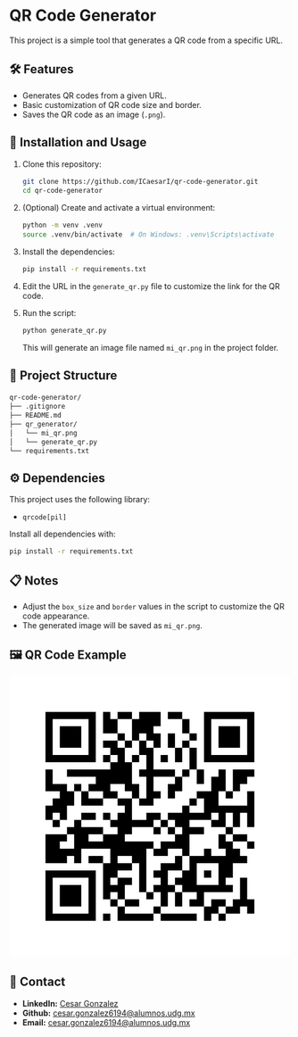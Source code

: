 # QR Code Generator

This project is a simple tool that generates a QR code from a specific URL.

## 🛠️ Features

- Generates QR codes from a given URL.
- Basic customization of QR code size and border.
- Saves the QR code as an image (`.png`).

## 🚀 Installation and Usage

1. Clone this repository:
   ```bash
   git clone https://github.com/ICaesarI/qr-code-generator.git
   cd qr-code-generator
   ```

2. (Optional) Create and activate a virtual environment:
   ```bash
   python -m venv .venv
   source .venv/bin/activate  # On Windows: .venv\Scripts\activate
   ```

3. Install the dependencies:
   ```bash
   pip install -r requirements.txt
   ```

4. Edit the URL in the `generate_qr.py` file to customize the link for the QR code.

5. Run the script:
   ```bash
   python generate_qr.py
   ```

   This will generate an image file named `mi_qr.png` in the project folder.

## 📂 Project Structure

```plaintext
qr-code-generator/
├── .gitignore
├── README.md
├── qr_generator/
│   └── mi_qr.png
│   └── generate_qr.py
└── requirements.txt

```

## ⚙️ Dependencies

This project uses the following library:
- `qrcode[pil]`

Install all dependencies with:
```bash
pip install -r requirements.txt
```

## 📋 Notes

- Adjust the `box_size` and `border` values in the script to customize the QR code appearance.
- The generated image will be saved as `mi_qr.png`.

## 🖼️ QR Code Example
![QR Code Example](qr_generator/mi_qr.png)

## 📧 Contact

- **LinkedIn:** [Cesar Gonzalez](https://www.linkedin.com/in/cesar-gonzalez-anaya/)
- **Github:** [cesar.gonzalez6194@alumnos.udg.mx](https://github.com/ICaesarI)
- **Email:** cesar.gonzalez6194@alumnos.udg.mx

